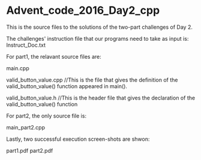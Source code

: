 # Advent_code_2016_Day2_cpp
This is the source files to the solutions of the two-part challenges of Day 2.

The challenges' instruction file that our programs need to take as input is:
Instruct_Doc.txt


For part1, the relavant source files are:

main.cpp  

valid_button_value.cpp  //This is the file that gives the definition of the valid_button_value() function appeared in main().

valid_button_value.h  //This is the header file that gives the declaration of the valid_button_value() function


For part2, the only source file is:


main_part2.cpp

Lastly, two successful execution screen-shots are shwon:

part1.pdf
part2.pdf
